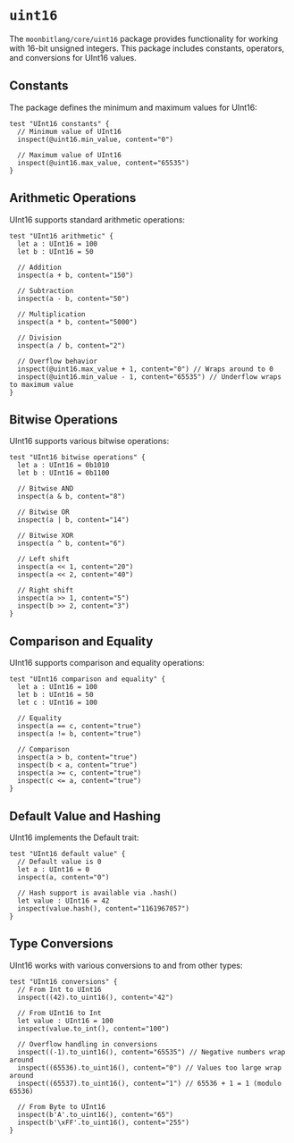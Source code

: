 # `uint16`

The `moonbitlang/core/uint16` package provides functionality for working with 16-bit unsigned integers. This package includes constants, operators, and conversions for UInt16 values.

## Constants

The package defines the minimum and maximum values for UInt16:

```moonbit
test "UInt16 constants" {
  // Minimum value of UInt16
  inspect(@uint16.min_value, content="0")

  // Maximum value of UInt16
  inspect(@uint16.max_value, content="65535")
}
```

## Arithmetic Operations

UInt16 supports standard arithmetic operations:

```moonbit
test "UInt16 arithmetic" {
  let a : UInt16 = 100
  let b : UInt16 = 50

  // Addition
  inspect(a + b, content="150")

  // Subtraction
  inspect(a - b, content="50")

  // Multiplication
  inspect(a * b, content="5000")

  // Division
  inspect(a / b, content="2")

  // Overflow behavior
  inspect(@uint16.max_value + 1, content="0") // Wraps around to 0
  inspect(@uint16.min_value - 1, content="65535") // Underflow wraps to maximum value
}
```

## Bitwise Operations

UInt16 supports various bitwise operations:

```moonbit
test "UInt16 bitwise operations" {
  let a : UInt16 = 0b1010
  let b : UInt16 = 0b1100

  // Bitwise AND
  inspect(a & b, content="8")

  // Bitwise OR
  inspect(a | b, content="14")

  // Bitwise XOR
  inspect(a ^ b, content="6")

  // Left shift
  inspect(a << 1, content="20")
  inspect(a << 2, content="40")

  // Right shift
  inspect(a >> 1, content="5")
  inspect(b >> 2, content="3")
}
```

## Comparison and Equality

UInt16 supports comparison and equality operations:

```moonbit
test "UInt16 comparison and equality" {
  let a : UInt16 = 100
  let b : UInt16 = 50
  let c : UInt16 = 100

  // Equality
  inspect(a == c, content="true")
  inspect(a != b, content="true")

  // Comparison
  inspect(a > b, content="true")
  inspect(b < a, content="true")
  inspect(a >= c, content="true")
  inspect(c <= a, content="true")
}
```

## Default Value and Hashing

UInt16 implements the Default trait:

```moonbit
test "UInt16 default value" {
  // Default value is 0
  let a : UInt16 = 0
  inspect(a, content="0")

  // Hash support is available via .hash()
  let value : UInt16 = 42
  inspect(value.hash(), content="1161967057")
}
```

## Type Conversions

UInt16 works with various conversions to and from other types:

```moonbit
test "UInt16 conversions" {
  // From Int to UInt16
  inspect((42).to_uint16(), content="42")

  // From UInt16 to Int
  let value : UInt16 = 100
  inspect(value.to_int(), content="100")

  // Overflow handling in conversions
  inspect((-1).to_uint16(), content="65535") // Negative numbers wrap around
  inspect((65536).to_uint16(), content="0") // Values too large wrap around
  inspect((65537).to_uint16(), content="1") // 65536 + 1 = 1 (modulo 65536)

  // From Byte to UInt16
  inspect(b'A'.to_uint16(), content="65")
  inspect(b'\xFF'.to_uint16(), content="255")
}
```
